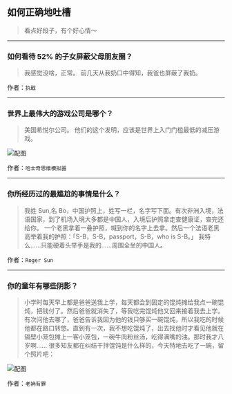 ## 如何正确地吐槽

> 看点好段子，有个好心情～


 
---

### 如何看待 52% 的子女屏蔽父母朋友圈？

> 我感觉没啥，正常。
> 前几天从我奶口中得知，我爸也屏蔽了我奶。


作者：`执戢`

---

### 世界上最伟大的游戏公司是哪个？

> 美国希悦尔公司。
> 他们的这个发明，应该是世界上入门门槛最低的减压游戏。



![配图](http://pic1.zhimg.com/70/v2-facae42044b9ff7f5b3b10cc93ac4fbc_b.jpg)


作者：`哈士奇思维模拟器`

---

### 你所经历过的最尴尬的事情是什么？

> 我姓 Sun,名 Bo，中国护照上，姓写一栏，名字写下面。有次非洲入境，法语国家，到了机场入境大多都是中国人，入境后护照拿走查健康证，查完还给你。
> 一个老黑拿着一叠护照，喊到你的名字上去拿。然后一个法语老黑高举着我的护照：「S-B，S-B，passport，S-B，who is S-B。」
> 我特么……只能硬着头举手是我的……周围全坐的中国人。


作者：`Roger Sun`

---

### 你的童年有哪些阴影？

> 小学时每天早上都是爸爸送我上学，每天都会到固定的馄炖摊给我点一碗馄炖，把钱付了。然后爸爸就消失了，等我吃完馄炖他又回来接着我去上学。有次问他去哪了，爸爸告诉我因为他的钱只够买一碗馄炖，所以我吃的时候他都在路口转悠。直到有一次，我不想吃馄炖了，出去找他时才看见他就在隔壁小笼包摊上一客小笼包，一碗牛肉粉丝汤，吃得满嘴的油。那时我才八岁啊……
> 很多知友都在纠结干拌馄饨是什么样的，今天特地去吃了一碗，留个照片吧：



![配图](http://pic1.zhimg.com/70/v2-9fa2f0e320481d2c39f707d7d9f9c22c_b.jpg)


作者：`老衲有罪`